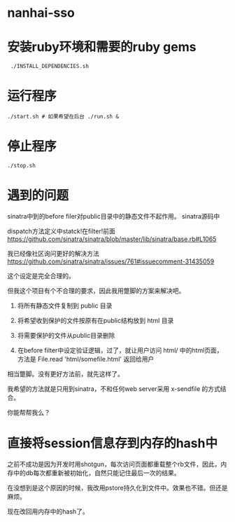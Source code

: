 nanhai-sso
==========

# 安装ruby环境和需要的ruby gems

     ./INSTALL_DEPENDENCIES.sh

# 运行程序

    ./start.sh # 如果希望在后台 ./run.sh &

# 停止程序 

    ./stop.sh 

# 遇到的问题
sinatra中到的before filer对public目录中的静态文件不起作用。 sinatra源码中

dispatch方法定义中statck!在filter!前面
https://github.com/sinatra/sinatra/blob/master/lib/sinatra/base.rb#L1065

我已经像社区询问更好的解决方法
https://github.com/sinatra/sinatra/issues/761#issuecomment-31435059

这个设定是完全合理的。

但我这个项目有个不合理的要求，因此我用蹩脚的方案来解决吧。

1. 将所有静态文件复制到 public 目录

2. 将希望收到保护的文件按原有在public结构放到 html 目录

3. 将需要保护的文件从public目录删除

4. 在before filter中设定验证逻辑，过了，就让用户访问 html/ 中的html页面，方法是 File.read 'html/somefile.html' 返回给用户

相当蹩脚。没有更好方法前，就先这样了。

我希望的方法就是只用到sinatra，不和任何web server采用 x-sendfile 的方式结合。

你能帮帮我么？


# 直接将session信息存到内存的hash中

之前不成功是因为开发时用shotgun，每次访问页面都重载整个rb文件，因此，内存中的db每次都重新被初始化，自然只能记住最后一次的结果。

在没想到是这个原因的时候，我改用pstore持久化到文件中。效果也不错。但还是麻烦。

现在改回用内存中的hash了。

